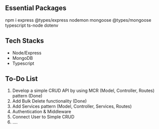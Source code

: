 ## Essential Packages
npm i express @types/express nodemon mongoose @types/mongoose typescript ts-node dotenv

## Tech Stacks
- Node/Express
- MongoDB
- Typescript

## To-Do List
1. Develop a simple CRUD API by using MCR (Model, Controller, Routes) pattern (Done)
2. Add Bulk Delete functionality (Done)
3. Add Services pattern (Model, Controller, Services, Routes)
4. Authentication & Middleware
5. Connect User to Simple CRUD
6. ....